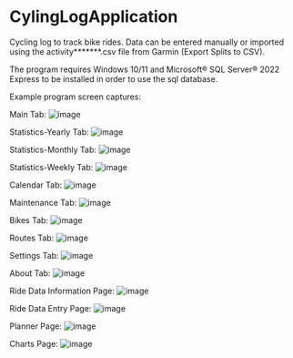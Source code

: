 # CylingLogApplication

Cycling log to track bike rides.  Data can be entered manually or imported using the activity*******.csv file from Garmin (Export Splits to CSV).

The program requires Windows 10/11 and Microsoft® SQL Server® 2022 Express to be installed in order to use the sql database.

Example program screen captures:

Main Tab:
![image](https://github.com/user-attachments/assets/e451729c-a78e-4ad3-8328-4f5d6de36738)



Statistics-Yearly Tab:
![image](https://github.com/user-attachments/assets/d12521ba-d2a3-4c2a-abec-e3549fbdbf92)



Statistics-Monthly Tab:
![image](https://github.com/user-attachments/assets/a6717883-f88e-47bc-86d6-c0d31c3ec92a)



Statistics-Weekly Tab:
![image](https://github.com/user-attachments/assets/10abbf6e-d7c8-48cd-8f22-b72dff39f35b)



Calendar Tab:
![image](https://github.com/user-attachments/assets/2d511fde-5b7d-4e1c-b004-dbdb49d7eff2)



Maintenance Tab:
![image](https://github.com/user-attachments/assets/a814aaa3-bba7-401a-940d-c46b6f52c0d9)



Bikes Tab:
![image](https://github.com/user-attachments/assets/771ca6b7-d16c-41c3-9b18-cf759129dd47)



Routes Tab:
![image](https://github.com/user-attachments/assets/7ad45f96-0f48-45e4-8083-f775a4132d14)



Settings Tab:
![image](https://github.com/user-attachments/assets/7b153b24-67e7-425a-aa59-5b8113b610fd)



About Tab:
![image](https://github.com/user-attachments/assets/87755392-0ae1-4484-ab43-3b956d977ad8)



Ride Data Information Page:
![image](https://github.com/user-attachments/assets/5264f621-c81c-4220-9bbc-3d4c705302bc)



Ride Data Entry Page:
![image](https://github.com/user-attachments/assets/673b6ef8-4eb8-44be-9d8b-f39d715b2e0e)



Planner Page:
![image](https://github.com/user-attachments/assets/a47507a1-1359-4d9e-b03c-0925aa8836e3)



Charts Page:
![image](https://github.com/user-attachments/assets/06eb7b1b-a3b4-4f57-a418-4ff7cd296863)



